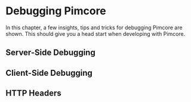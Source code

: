 # Debugging Pimcore

In this chapter, a few insights, tips and tricks for debugging Pimcore are shown. This should give you a
head start when developing with Pimcore. 

## Server-Side Debugging

## Client-Side Debugging

## HTTP Headers